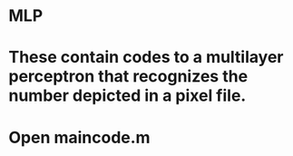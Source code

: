 # MLP
# These contain codes to a multilayer perceptron that recognizes the number depicted in a pixel file.
# Open maincode.m
